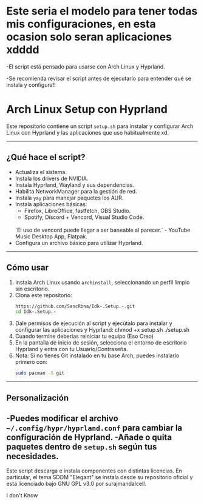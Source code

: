 # Este seria el modelo para tener todas mis configuraciones, en esta ocasion solo seran aplicaciones xdddd
-El script está pensado para usarse con Arch Linux y Hyprland.

-Se recomienda revisar el script antes de ejecutarlo para entender qué se instala y configura!!

# Arch Linux Setup con Hyprland

Este repositorio contiene un script `setup.sh` para instalar y configurar Arch Linux con Hyprland y las aplicaciones que uso habitualmente xd.

---

## ¿Qué hace el script?

- Actualiza el sistema.
- Instala los drivers de NVIDIA.
- Instala Hyprland, Wayland y sus dependencias.
- Habilita NetworkManager para la gestión de red.
- Instala `yay` para manejar paquetes los AUR.
- Instala aplicaciones básicas:
  - Firefox, LibreOffice, fastfetch, OBS Studio.
  - Spotify, Discord + Vencord, Visual Studio Code.
  <br>
    `El uso de vencord puede llegar a ser baneable al parecer.`
  - YouTube Music Desktop App, Flatpak.
- Configura un archivo básico para utilizar Hyprland.

---

## Cómo usar

1. Instala Arch Linux usando `archinstall`, seleccionando un perfil limpio sin escritorio.
2. Clona este repositorio:
   ```bash
   https://github.com/SancRbna/Idk-.Setup.-.git
   cd Idk-.Setup.-
3. Dale permisos de ejecución al script y ejecútalo para instalar y configurar las aplicaciones y Hyprland:
    chmod +x setup.sh
    ./setup.sh
4. Cuando termine deberias reiniciar tu equipo (Eso Creo)
5. En la pantalla de inicio de sesión, selecciona el entorno de escritorio Hyprland y entra con tu Usuario/Contraseña.
6. Nota: Si no tienes Git instalado en tu base Arch, puedes instalarlo primero con:
   ```bash
   sudo pacman -S git
---

## Personalización
  -Puedes modificar el archivo `~/.config/hypr/hyprland.conf` para cambiar la configuración de Hyprland.
  -Añade o quita paquetes dentro de `setup.sh` según tus necesidades.
---
Este script descarga e instala componentes con distintas licencias.
En particular, el tema SDDM "Elegant" se instala desde su repositorio oficial
y está licenciado bajo GNU GPL v3.0 por surajmandalcell.

I don't Know
